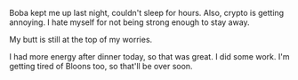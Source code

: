Boba kept me up last night, couldn't sleep for hours. Also, crypto is getting annoying. I hate myself for not being strong enough to stay away.

My butt is still at the top of my worries.

I had more energy after dinner today, so that was great. I did some work. I'm getting tired of Bloons too, so that'll be over soon.
